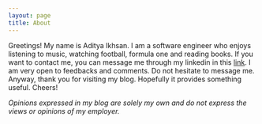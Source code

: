 ```yaml
---
layout: page
title: About
---
```


Greetings! My name is Aditya Ikhsan. I am a software engineer who enjoys listening to music, watching football, formula one and reading books. If you want to contact me, you can message me through my linkedin in this [link](http://www.linkedin.com/in/aditya-ikhsan). I am very open to feedbacks and comments. Do not hesitate to message me. Anyway, thank you for visiting my blog. Hopefully it provides something useful. Cheers!


<p class="message">
<i>Opinions expressed in my blog are solely my own and do not express the views or opinions of my employer.</i>
</p>

